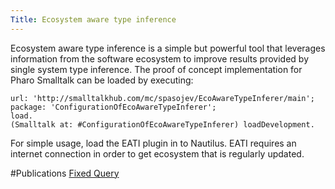 ```yaml
---
Title: Ecosystem aware type inference
---
```


Ecosystem aware type inference is a simple but powerful tool that leverages information from the software ecosystem to improve results provided by single system type inference. The proof of concept implementation for Pharo Smalltalk can be loaded by executing:

```Gofer new
url: 'http://smalltalkhub.com/mc/spasojev/EcoAwareTypeInferer/main';
package: 'ConfigurationOfEcoAwareTypeInferer';
load.
(Smalltalk at: #ConfigurationOfEcoAwareTypeInferer) loadDevelopment.
```

For simple usage, load the EATI plugin in to Nautilus. EATI requires an internet connection in order to get ecosystem that is regularly updated.

#Publications
[Fixed Query](%assets_url%/scgbib/?query=*)
